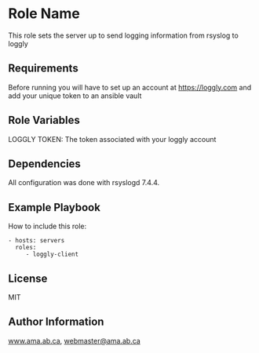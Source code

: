 Role Name
=========

This role sets the server up to send logging information from rsyslog to loggly

Requirements
------------

Before running you will have to set up an account at https://loggly.com and add your unique token to an ansible vault

Role Variables
--------------

LOGGLY TOKEN: The token associated with your loggly account

Dependencies
------------

All configuration was done with rsyslogd 7.4.4.

Example Playbook
----------------

How to include this role:

    - hosts: servers
      roles:
         - loggly-client

License
-------

MIT

Author Information
------------------

www.ama.ab.ca, webmaster@ama.ab.ca

